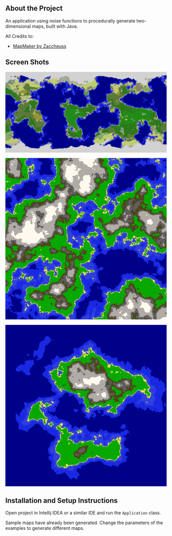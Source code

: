 ## About the Project
An application using noise functions to procedurally generate two-dimensional maps, built with Java.

All Credits to:
 - [MapMaker by Zaccheuss](https://github.com/Zaccheuss/MapMaker)
## Screen Shots

![Example map generation with equator and biomes](images/sample-biome-map.png)

![Example map generation](images/sample_map.png)

![Example island map generation](images/sample_island_map.png)

## Installation and Setup Instructions
Open project in Intellij IDEA or a similar IDE and run the `Application` class.

Sample maps have already been generated. Change the parameters of the examples to generate different maps.

